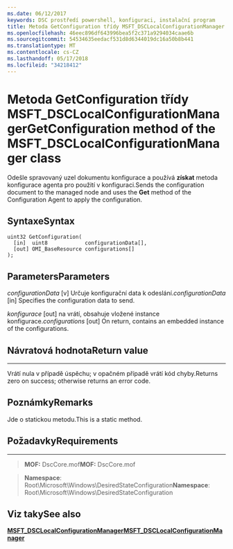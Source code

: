 ```yaml
---
ms.date: 06/12/2017
keywords: DSC prostředí powershell, konfiguraci, instalační program
title: Metoda GetConfiguration třídy MSFT_DSCLocalConfigurationManager
ms.openlocfilehash: 46eec896df643996bea5f2c371a9294034caae6b
ms.sourcegitcommit: 54534635eedacf531d8d6344019dc16a50b8b441
ms.translationtype: MT
ms.contentlocale: cs-CZ
ms.lasthandoff: 05/17/2018
ms.locfileid: "34218412"
---
```

# <a name="getconfiguration-method-of-the-msftdsclocalconfigurationmanager-class"></a><span data-ttu-id="4dbea-103">Metoda GetConfiguration třídy MSFT_DSCLocalConfigurationManager</span><span class="sxs-lookup"><span data-stu-id="4dbea-103">GetConfiguration method of the MSFT_DSCLocalConfigurationManager class</span></span>

<span data-ttu-id="4dbea-104">Odešle spravovaný uzel dokumentu konfigurace a používá **získat** metoda konfigurace agenta pro použití v konfiguraci.</span><span class="sxs-lookup"><span data-stu-id="4dbea-104">Sends the configuration document to the managed node and uses the **Get** method of the Configuration Agent to apply the configuration.</span></span>

<a name="syntax"></a><span data-ttu-id="4dbea-105">Syntaxe</span><span class="sxs-lookup"><span data-stu-id="4dbea-105">Syntax</span></span>
------

```mof
uint32 GetConfiguration(
  [in]  uint8            configurationData[],
  [out] OMI_BaseResource configurations[]
);
```

<a name="parameters"></a><span data-ttu-id="4dbea-106">Parameters</span><span class="sxs-lookup"><span data-stu-id="4dbea-106">Parameters</span></span>
----------

<span data-ttu-id="4dbea-107">*configurationData* \[v\] Určuje konfigurační data k odeslání.</span><span class="sxs-lookup"><span data-stu-id="4dbea-107">*configurationData* \[in\] Specifies the configuration data to send.</span></span>

<span data-ttu-id="4dbea-108">*konfigurace* \[out\] na vrátí, obsahuje vložené instance konfigurace.</span><span class="sxs-lookup"><span data-stu-id="4dbea-108">*configurations* \[out\] On return, contains an embedded instance of the configurations.</span></span>

## <a name="return-value"></a><span data-ttu-id="4dbea-109">Návratová hodnota</span><span class="sxs-lookup"><span data-stu-id="4dbea-109">Return value</span></span>
------------

<span data-ttu-id="4dbea-110">Vrátí nula v případě úspěchu; v opačném případě vrátí kód chyby.</span><span class="sxs-lookup"><span data-stu-id="4dbea-110">Returns zero on success; otherwise returns an error code.</span></span>

## <a name="remarks"></a><span data-ttu-id="4dbea-111">Poznámky</span><span class="sxs-lookup"><span data-stu-id="4dbea-111">Remarks</span></span>

<span data-ttu-id="4dbea-112">Jde o statickou metodu.</span><span class="sxs-lookup"><span data-stu-id="4dbea-112">This is a static method.</span></span>

## <a name="requirements"></a><span data-ttu-id="4dbea-113">Požadavky</span><span class="sxs-lookup"><span data-stu-id="4dbea-113">Requirements</span></span>
------------
><span data-ttu-id="4dbea-114">**MOF:** DscCore.mof</span><span class="sxs-lookup"><span data-stu-id="4dbea-114">**MOF:** DscCore.mof</span></span>

><span data-ttu-id="4dbea-115">**Namespace**: Root\Microsoft\Windows\DesiredStateConfiguration</span><span class="sxs-lookup"><span data-stu-id="4dbea-115">**Namespace**: Root\Microsoft\Windows\DesiredStateConfiguration</span></span>


## <a name="see-also"></a><span data-ttu-id="4dbea-116">Viz taky</span><span class="sxs-lookup"><span data-stu-id="4dbea-116">See also</span></span>


[<span data-ttu-id="4dbea-117">**MSFT_DSCLocalConfigurationManager**</span><span class="sxs-lookup"><span data-stu-id="4dbea-117">**MSFT_DSCLocalConfigurationManager**</span></span>](msft-dsclocalconfigurationmanager.md)